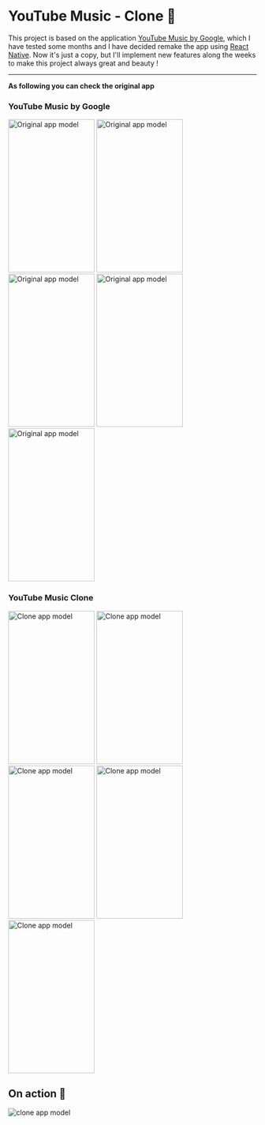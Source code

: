 # YouTube Music - Clone :construction:

This project is based on the application [YouTube Music by Google](https://play.google.com/store/apps/details?id=com.google.android.apps.youtube.music&hl=en), which I have tested some months and I have decided remake the app using [React Native](https://facebook.github.io/react-native/). Now it's just a copy, but I'll implement new features along the weeks to make this project always great and beauty !

---

**As following you can check the original app**

### YouTube Music by Google

<div style="display: 'flex">
<img width="175" height="310" alt="Original app model" src="https://i.ibb.co/prJCkfy/Screenshot-20190407-211936.jpg"/>

<img width="175" height="310" alt="Original app model" src="https://i.ibb.co/x2yQ4d3/Screenshot-20190407-211951.jpg"/>

<img width="175" height="310" alt="Original app model" src="https://i.ibb.co/m4T8p5r/Screenshot-20190407-211959.jpg"/>

<img width="175" height="310" alt="Original app model" src="https://i.ibb.co/F3KcJY9/Screenshot-20190407-212008.jpg"/>

<img width="175" height="310" alt="Original app model" src="https://i.ibb.co/1m1ffrt/Screenshot-20190419-234056.jpg"/>
</div>

### YouTube Music Clone

<div style="display: 'flex">
<img width="175" height="310" alt="Clone app model" src="https://i.ibb.co/F3SLwYY/Screenshot-1555554489.png"/>

<img width="175" height="310" alt="Clone app model" src="https://i.ibb.co/2St79T9/Screenshot-1555557012.png"/>

<img width="175" height="310" alt="Clone app model" src="https://i.ibb.co/vHmn9dv/Screenshot-1555557026.png"/>

<img width="175" height="310" alt="Clone app model" src="https://i.ibb.co/XWJfss1/Screenshot-1555738434.png"/>

<img width="175" height="310" alt="Clone app model" src="https://i.ibb.co/yg3mLSJ/Screenshot-1555738441.png"/>
</div>

## On action :rocket:

![clone app model](https://i.ibb.co/jWKNt7J/ezgif-com-video-to-gif.gif)
